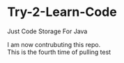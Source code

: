 # Try-2-Learn-Code
Just Code Storage For Java

I am now contrubuting this repo.<br/>
This is the fourth time of pulling test